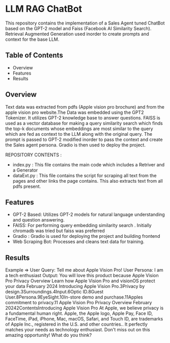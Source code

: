 # LLM RAG ChatBot

This repository contains the implementation of a Sales Agent tuned ChatBot based on the GPT-2 model and Faiss (Facebook AI Similarity Search). Retrieval Augmented Generation used inorder to create prompts and context for the base LLM. 
## Table of Contents
- Overview
- Features
- Results

## Overview 
Text data was extracted from pdfs (Apple vision pro brochure) and from the apple vision pro website.The Data was embedded using the GPT2 Tokenizer. It utilizes GPT-2 knowledge base to answer questions. FAISS is used as 
a vector database for making a query similarity search which finds the top-k documents whose embeddings are most similar to the query which are fed as context to the LLM along with the original query. The prompt is passed
to GPT-2 modified inorder to pass the context and create the Sales agent persona. Gradio is then used to deploy the project.

REPOSITORY CONTENTS : 
- index.py : This file contains the main code which includes a Retriver and a Generator
- dataExt.py : This file contains the script for scraping all text from the pages and other links the page contains. This also extracts text from all pdfs present.

## Features
- GPT-2 Based: Utilizes GPT-2 models for natural language understanding and question answering.
- FAISS: For performing query embedding similarity search . Initially chromadb was tried but faiss was preferred
- Gradio : Gradio is used for deploying the project and building frontend
- Web Scraping Bot: Processes and cleans text data for training.

## Results
 Example => User Query: Tell me about Apple Vision Pro!
            User Persona: I am a tech enthusiast 
            Output: You will love this product because Apple Vision Pro Privacy Overview Learn how Apple Vision Pro and visionOS protect your data February 2024 Introducing Apple Vision Pro.3Privacy by design.3Surroundings.4Input.6Optic ID.8Guest User.8Persona.9EyeSight.10In-store demo and purchase.11Apples commitment to privacy.11 Apple Vision Pro Privacy Overview  February 20242ContentsIntroducing Apple Vision Pro At Apple, we believe privacy is a fundamental human right.
Apple, the Apple logo, Apple Pay, Face ID, FaceTime, iPad, iPhone, Mac, macOS, Safari, and Touch ID, are trademarks of Apple Inc., registered in the U.S. and other countries.. It perfectly matches your needs as technology enthusiast. Don't miss out on this amazing opportunity! What do you think?

 
